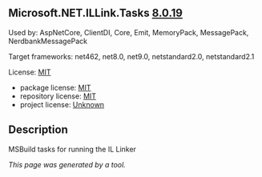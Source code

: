 ﻿Microsoft.NET.ILLink.Tasks [8.0.19](https://www.nuget.org/packages/Microsoft.NET.ILLink.Tasks/8.0.19)
--------------------

Used by: AspNetCore, ClientDI, Core, Emit, MemoryPack, MessagePack, NerdbankMessagePack

Target frameworks: net462, net8.0, net9.0, netstandard2.0, netstandard2.1

License: [MIT](../../../../licenses/mit) 

- package license: [MIT](https://licenses.nuget.org/MIT) 
- repository license: [MIT](https://github.com/dotnet/runtime) 
- project license: [Unknown](https://dot.net/) 

Description
-----------
MSBuild tasks for running the IL Linker

*This page was generated by a tool.*
